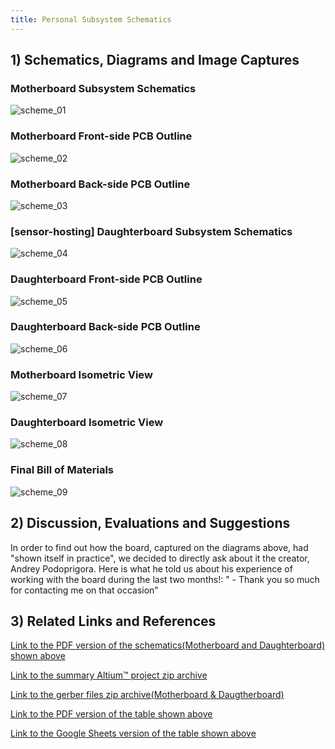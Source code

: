 ```yaml
---
title: Personal Subsystem Schematics
---
```


## 1) Schematics, Diagrams and Image Captures

### Motherboard Subsystem Schematics
![scheme_01](Motherboard_Schematics.png "Motherboard Subsystem Schematics")

### Motherboard Front-side PCB Outline
![scheme_02](Motherboard_PCB_Front.png "Motherboard Front-side PCB Outline")

### Motherboard Back-side PCB Outline
![scheme_03](Motherboard_PCB_Back.png "Motherboard Back-side PCB Outline")

### [sensor-hosting] Daughterboard Subsystem Schematics
![scheme_04](Daughterboard_Schematics.png "Daughterboard Subsystem Schematics")

### Daughterboard Front-side PCB Outline
![scheme_05](Daughterboard_PCB_Front.png "Daughterboard Front-side PCB Outline")

### Daughterboard Back-side PCB Outline
![scheme_06](Daughterboard_PCB_Back.png "Daughterboard Back-side PCB Outline")

### Motherboard Isometric View
![scheme_07](Motherboard_Iso.png "Motherboard Isometric View")

### Daughterboard Isometric View
![scheme_08](Daughterboard_Iso.png "Daughterboard Isometric View")

### Final Bill of Materials 
![scheme_09](PBOM.png "Personal Subsystem Schematics")

## 2) Discussion, Evaluations and Suggestions

In order to find out how the board, captured on the diagrams above, had "shown itself in practice", we decided to directly ask about it the creator, Andrey Podoprigora. Here is what he told us about his experience of working with the board during the last two months!:
" - Thank you so much for contacting me on that occasion"

## 3) Related Links and References

[Link to the PDF version of the schematics(Motherboard and Daughterboard) shown above](https://github.com/LordAndrey17/andreypodoprigora.github.io/blob/main/docs/Summary_Schematics.pdf)

[Link to the summary Altium™ project zip archive](https://github.com/LordAndrey17/andreypodoprigora.github.io/blob/main/docs/Podoprigora_Altium_Project_Final_release.zip)

[Link to the gerber files zip archive(Motherboard & Daugtherboard)](https://github.com/LordAndrey17/andreypodoprigora.github.io/blob/main/docs/Gerber_Cumulative.zip)

[Link to the PDF version of the table shown above](https://github.com/LordAndrey17/andreypodoprigora.github.io/blob/main/docs/PBOM.pdf)

[Link to the Google Sheets version of the table shown above](https://docs.google.com/spreadsheets/d/1AKsVAjezf8IYZDiDhJCl3jdnxlUkPmnE/edit?usp=sharing&ouid=117176938971734382879&rtpof=true&sd=true)

